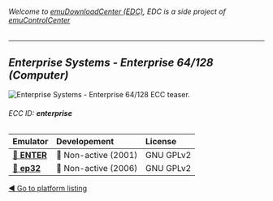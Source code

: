 ###### Welcome to [emuDownloadCenter (EDC)](https://github.com/PhoenixInteractiveNL/emuDownloadCenter/wiki/), EDC is a side project of [emuControlCenter](https://github.com/PhoenixInteractiveNL/emuControlCenter/wiki/)
***
## _Enterprise Systems - Enterprise 64/128 (Computer)_
![](https://raw.githubusercontent.com/wiki/PhoenixInteractiveNL/emuDownloadCenter/images_platform/ecc_enterprise_teaser.png "Enterprise Systems - Enterprise 64/128 ECC teaser.")
###### ECC ID: **enterprise**

| Emulator   | Developement        | License     |
|:-----------|:--------------------|:------------|
| [:file_folder: **ENTER**](https://github.com/PhoenixInteractiveNL/emuDownloadCenter/wiki/Emulator-enter#menu) | :red_circle: Non-active (2001) | GNU GPLv2 |
| [:file_folder: **ep32**](https://github.com/PhoenixInteractiveNL/emuDownloadCenter/wiki/Emulator-ep32#menu) | :red_circle: Non-active (2006) | GNU GPLv2 |

[:arrow_backward: Go to platform listing](https://github.com/PhoenixInteractiveNL/emuDownloadCenter/wiki/EDC-Platform-List)
